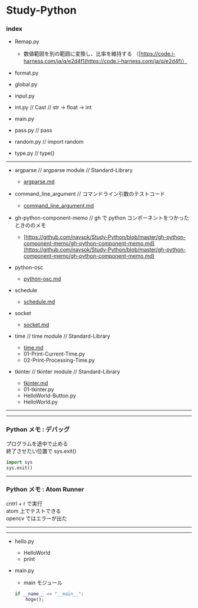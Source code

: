 # Study-Python  



### index  

- Remap.py  
  - 数値範囲を別の範囲に変換し、比率を維持する
 （[https://code.i-harness.com/ja/q/e2d4f](https://code.i-harness.com/ja/q/e2d4f)）

- format.py  

- global.py  

- input.py  

- int.py // Cast // str -> float -> int  

- main.py  

- pass.py // pass  

- random.py // import random

- type.py // type()

---  

- argparse // argparse module // Standard-Library  
  - [argparse.md](https://github.com/naysok/Study-Python/blob/master/argparse/argparse.md)  

- command_line_argument // コマンドライン引数のテストコード  
  - [command_line_argument.md](https://github.com/naysok/Study-Python/blob/master/command_line_argument/command_line_argument.md)  

- gh-python-component-memo // gh で python コンポーネントをつかったときののメモ  
  - [https://github.com/naysok/Study-Python/blob/master/gh-python-component-memo/gh-python-component-memo.md](https://github.com/naysok/Study-Python/blob/master/gh-python-component-memo/gh-python-component-memo.md)   

- python-osc  
  - [python-osc.md](https://github.com/naysok/Study-Python/blob/master/python-osc/python-osc.md)  

- schedule  
  - [schedule.md](https://github.com/naysok/Study-Python/blob/master/schedule/schedule.md)

- socket  
  - [socket.md](https://github.com/naysok/Study-Python/blob/master/socket/socket.md)  


- time // time module // Standard-Library  
  - [time.md](https://github.com/naysok/Study-Python/blob/master/time/time.md)  
  - 01-Print-Current-Time.py  
  - 02-Print-Processing-Time.py  

- tkinter // tkinter module // Standard-Library  
  - [tkinter.md](https://github.com/naysok/Study-Python/blob/master/tkinter/tkinter.md)  
  - 01-tkinter.py  
  - HelloWorld-Button.py  
  - HelloWorld.py  




---  

---  


### Python メモ : デバッグ  

プログラムを途中で止める  
終了させたい位置で sys.exit()  

```py
import sys
sys.exit()
```

---  

### Python メモ : Atom Runner  

cntrl + r で実行  
atom 上でテストできる  
opencv ではエラーが出た  


---  

---  

- hello.py  
  - HelloWorld  
  - print  

- main.py  
  - main モジュール  
  ```python
  if __name__ == "__main__":
      hoge();
  ```  